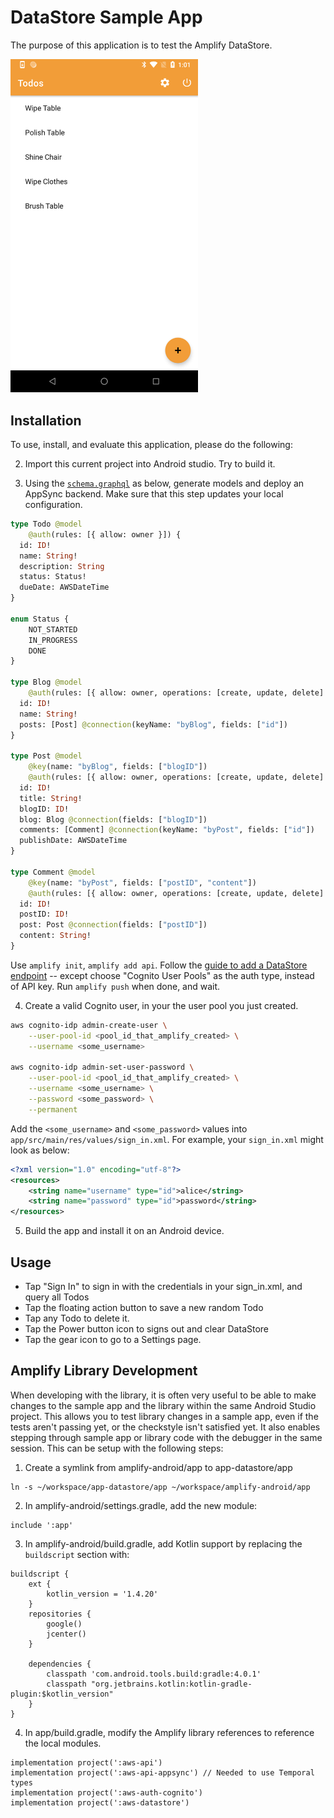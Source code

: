 # DataStore Sample App

The purpose of this application is to test the Amplify DataStore.

<img src="./screenshot.png" width="300px"/>

## Installation
To use, install, and evaluate this application, please do the following:

2. Import this current project into Android studio. Try to build it.

3. Using the [`schema.graphql`](./schema.graphql) as below,
   generate models and deploy an AppSync backend. Make sure that this
   step updates your local configuration.

```graphql
type Todo @model
    @auth(rules: [{ allow: owner }]) {
  id: ID!
  name: String!
  description: String
  status: Status!
  dueDate: AWSDateTime
}

enum Status {
    NOT_STARTED
    IN_PROGRESS
    DONE
}

type Blog @model
    @auth(rules: [{ allow: owner, operations: [create, update, delete] }]) {
  id: ID!
  name: String!
  posts: [Post] @connection(keyName: "byBlog", fields: ["id"])
}

type Post @model
    @key(name: "byBlog", fields: ["blogID"])
    @auth(rules: [{ allow: owner, operations: [create, update, delete] }]) {
  id: ID!
  title: String!
  blogID: ID!
  blog: Blog @connection(fields: ["blogID"])
  comments: [Comment] @connection(keyName: "byPost", fields: ["id"])
  publishDate: AWSDateTime
}

type Comment @model
    @key(name: "byPost", fields: ["postID", "content"])
    @auth(rules: [{ allow: owner, operations: [create, update, delete] }]) {
  id: ID!
  postID: ID!
  post: Post @connection(fields: ["postID"])
  content: String!
}
```

Use `amplify init`, `amplify add api`. Follow the [guide to add a DataStore endpoint](https://docs.amplify.aws/lib/datastore/getting-started/q/platform/android#option-2-use-amplify-cli) --
except choose "Cognito User Pools" as the auth type, instead of API key. Run `amplify push` when done, and wait.

4. Create a valid Cognito user, in your the user pool you just created.
```sh
aws cognito-idp admin-create-user \
    --user-pool-id <pool_id_that_amplify_created> \
    --username <some_username>

aws cognito-idp admin-set-user-password \
    --user-pool-id <pool_id_that_amplify_created> \
    --username <some_username> \
    --password <some_password> \
    --permanent
```

Add the `<some_username>` and `<some_password>` values into
`app/src/main/res/values/sign_in.xml`. For example, your `sign_in.xml`
might look as below:
```xml
<?xml version="1.0" encoding="utf-8"?>
<resources>
    <string name="username" type="id">alice</string>
    <string name="password" type="id">password</string>
</resources>
```

5. Build the app and install it on an Android device.

## Usage

 - Tap "Sign In" to sign in with the credentials in your sign_in.xml, and query all Todos
 - Tap the floating action button to save a new random Todo
 - Tap any Todo to delete it.
 - Tap the Power button icon to signs out and clear DataStore
 - Tap the gear icon to go to a Settings page.

## Amplify Library Development

When developing with the library, it is often very useful to be able to make changes to the sample app and the library within the same Android Studio project.  This allows you to test library changes in a sample app, even if the tests aren't passing yet, or the checkstyle isn't satisfied yet.  It also enables stepping through sample app or library code with the debugger in the same session.  This can be setup with the following steps:

1. Create a symlink from amplify-android/app to app-datastore/app

```
ln -s ~/workspace/app-datastore/app ~/workspace/amplify-android/app
```

2. In amplify-android/settings.gradle, add the new module:

```
include ':app'
```

3. In amplify-android/build.gradle, add Kotlin support by replacing the `buildscript` section with:

```
buildscript {
    ext {
        kotlin_version = '1.4.20'
    }
    repositories {
        google()
        jcenter()
    }

    dependencies {
        classpath 'com.android.tools.build:gradle:4.0.1'
        classpath "org.jetbrains.kotlin:kotlin-gradle-plugin:$kotlin_version"
    }
}
```


4. In app/build.gradle, modify the Amplify library references to reference the local modules.

```
implementation project(':aws-api')
implementation project(':aws-api-appsync') // Needed to use Temporal types
implementation project(':aws-auth-cognito')
implementation project(':aws-datastore')
```

